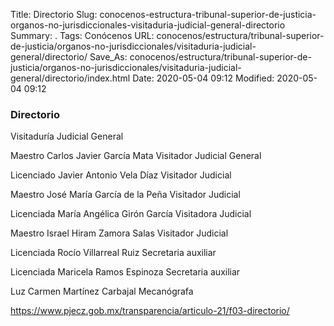 Title: Directorio
Slug: conocenos-estructura-tribunal-superior-de-justicia-organos-no-jurisdiccionales-visitaduria-judicial-general-directorio
Summary: .
Tags: Conócenos
URL: conocenos/estructura/tribunal-superior-de-justicia/organos-no-jurisdiccionales/visitaduria-judicial-general/directorio/
Save_As: conocenos/estructura/tribunal-superior-de-justicia/organos-no-jurisdiccionales/visitaduria-judicial-general/directorio/index.html
Date: 2020-05-04 09:12
Modified: 2020-05-04 09:12



### Directorio

Visitaduría Judicial General

Maestro Carlos Javier García Mata
Visitador Judicial General

Licenciado Javier Antonio Vela Díaz
Visitador Judicial 

Maestro José María García de la Peña
Visitador Judicial

Licenciada María Angélica Girón García
Visitadora Judicial

Maestro Israel Hiram Zamora Salas
Visitador Judicial

Licenciada Rocío Villarreal Ruiz
Secretaria auxiliar

Licenciada Maricela Ramos Espinoza
Secretaria auxiliar

Luz Carmen Martínez Carbajal
Mecanógrafa 


https://www.pjecz.gob.mx/transparencia/articulo-21/f03-directorio/







